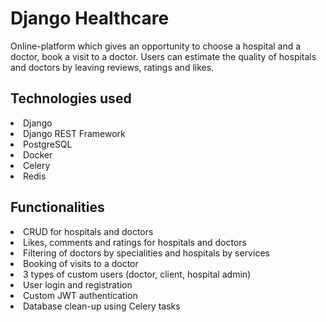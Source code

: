 <h1>Django Healthcare</h1>
Online-platform which gives an opportunity to choose a 
hospital and a doctor, book a visit to a doctor. Users can estimate the quality of hospitals and doctors by leaving reviews, ratings and likes.
<h2>Technologies used</h2> 
<li>Django</li>
<li>Django REST Framework</li>
<li>PostgreSQL</li>
<li>Docker</li>
<li>Celery</li>
<li>Redis</li>
<h2>Functionalities</h2>
<li>CRUD for hospitals and doctors</li>
<li>Likes, comments and ratings for hospitals and doctors</li>
<li>Filtering of doctors by specialities and hospitals by services</li>
<li>Booking of visits to a doctor</li>
<li>3 types of custom users (doctor, client, hospital admin)</li>
<li>User login and registration</li>
<li>Custom JWT authentication</li>
<li>Database clean-up using Celery tasks</li>

